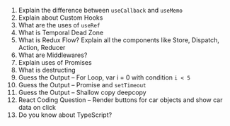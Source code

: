 1. Explain the difference between `useCallback` and `useMemo`  
2. Explain about Custom Hooks  
3. What are the uses of `useRef`  
4. What is Temporal Dead Zone  
5. What is Redux Flow? Explain all the components like Store, Dispatch, Action, Reducer  
6. What are Middlewares?
7. Explain uses of Promises
8. What is destructing
9. Guess the Output – For Loop, var i = 0 with condition `i < 5`  
10. Guess the Output – Promise and `setTimeout`  
11. Guess the Output – Shallow copy deepcopy 
12. React Coding Question – Render buttons for car objects and show car data on click  
13. Do you know about TypeScript?
